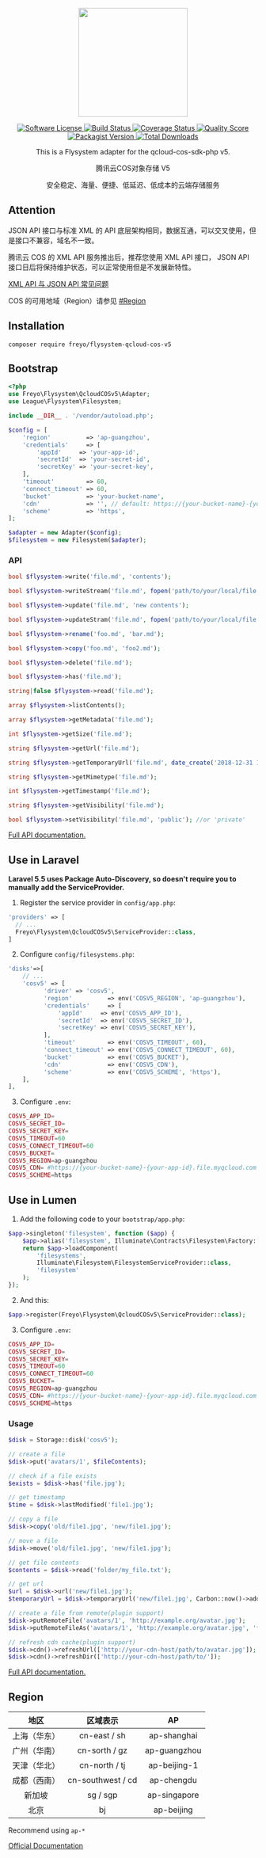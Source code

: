 <div>
  <p align="center">
    <image src="https://mc.qcloudimg.com/static/img/e9ea555bef030eb7b380e9a3a1e59323/COS.svg" width="220" height="220">
  </p>
  <p align="center">
    <a href="LICENSE">
      <image src="https://img.shields.io/badge/license-MIT-brightgreen.svg?style=flat-square" alt="Software License">
    </a>
    <a href="https://travis-ci.org/freyo/flysystem-qcloud-cos-v5">
      <image src="https://img.shields.io/travis/freyo/flysystem-qcloud-cos-v5/master.svg?style=flat-square" alt="Build Status">
    </a>
    <a href="https://scrutinizer-ci.com/g/freyo/flysystem-qcloud-cos-v5">
      <image src="https://img.shields.io/scrutinizer/coverage/g/freyo/flysystem-qcloud-cos-v5.svg?style=flat-square" alt="Coverage Status">
    </a>
    <a href="https://scrutinizer-ci.com/g/freyo/flysystem-qcloud-cos-v5">
      <image src="https://img.shields.io/scrutinizer/g/freyo/flysystem-qcloud-cos-v5.svg?style=flat-square" alt="Quality Score">
    </a>
    <a href="https://packagist.org/packages/freyo/flysystem-qcloud-cos-v5">
      <image src="https://img.shields.io/packagist/v/freyo/flysystem-qcloud-cos-v5.svg?style=flat-square" alt="Packagist Version">
    </a>
    <a href="https://packagist.org/packages/freyo/flysystem-qcloud-cos-v5">
      <image src="https://img.shields.io/packagist/dt/freyo/flysystem-qcloud-cos-v5.svg?style=flat-square" alt="Total Downloads">
    </a>
  </p>
  <p align="center">This is a Flysystem adapter for the qcloud-cos-sdk-php v5.</p>
  <p align="center">腾讯云COS对象存储 V5</p>
  <p align="center">安全稳定、海量、便捷、低延迟、低成本的云端存储服务</p>
</div>

## Attention

JSON API 接口与标准 XML 的 API 底层架构相同，数据互通，可以交叉使用，但是接口不兼容，域名不一致。

腾讯云 COS 的 XML API 服务推出后，推荐您使用 XML API 接口， JSON API 接口日后将保持维护状态，可以正常使用但是不发展新特性。

[XML API 与 JSON API 常见问题](https://cloud.tencent.com/document/product/436/6281)

COS 的可用地域（Region）请参见 [#Region](#region)

## Installation

  ```shell
  composer require freyo/flysystem-qcloud-cos-v5
  ```

## Bootstrap

  ```php
  <?php
  use Freyo\Flysystem\QcloudCOSv5\Adapter;
  use League\Flysystem\Filesystem;

  include __DIR__ . '/vendor/autoload.php';

  $config = [
      'region'          => 'ap-guangzhou',
      'credentials'     => [
          'appId'     => 'your-app-id',
          'secretId'  => 'your-secret-id',
          'secretKey' => 'your-secret-key',
      ],
      'timeout'         => 60,
      'connect_timeout' => 60,
      'bucket'          => 'your-bucket-name',
      'cdn'             => '', // default: https://{your-bucket-name}-{your-app-id}.file.myqcloud.com
      'scheme'          => 'https',
  ];

  $adapter = new Adapter($config);
  $filesystem = new Filesystem($adapter);
  ```

### API

```php
bool $flysystem->write('file.md', 'contents');

bool $flysystem->writeStream('file.md', fopen('path/to/your/local/file.jpg', 'r'));

bool $flysystem->update('file.md', 'new contents');

bool $flysystem->updateStram('file.md', fopen('path/to/your/local/file.jpg', 'r'));

bool $flysystem->rename('foo.md', 'bar.md');

bool $flysystem->copy('foo.md', 'foo2.md');

bool $flysystem->delete('file.md');

bool $flysystem->has('file.md');

string|false $flysystem->read('file.md');

array $flysystem->listContents();

array $flysystem->getMetadata('file.md');

int $flysystem->getSize('file.md');

string $flysystem->getUrl('file.md'); 

string $flysystem->getTemporaryUrl('file.md', date_create('2018-12-31 18:12:31')); 

string $flysystem->getMimetype('file.md');

int $flysystem->getTimestamp('file.md');

string $flysystem->getVisibility('file.md');

bool $flysystem->setVisibility('file.md', 'public'); //or 'private'
```

[Full API documentation.](http://flysystem.thephpleague.com/api/)

## Use in Laravel
  
**Laravel 5.5 uses Package Auto-Discovery, so doesn't require you to manually add the ServiceProvider.**

1. Register the service provider in `config/app.php`:

  ```php
  'providers' => [
    // ...
    Freyo\Flysystem\QcloudCOSv5\ServiceProvider::class,
  ]
  ```

2. Configure `config/filesystems.php`:

  ```php
  'disks'=>[
      // ...
      'cosv5' => [
            'driver' => 'cosv5',
            'region'          => env('COSV5_REGION', 'ap-guangzhou'),
            'credentials'     => [
                'appId'     => env('COSV5_APP_ID'),
                'secretId'  => env('COSV5_SECRET_ID'),
                'secretKey' => env('COSV5_SECRET_KEY'),
            ],
            'timeout'         => env('COSV5_TIMEOUT', 60),
            'connect_timeout' => env('COSV5_CONNECT_TIMEOUT', 60),
            'bucket'          => env('COSV5_BUCKET'),
            'cdn'             => env('COSV5_CDN'),
            'scheme'          => env('COSV5_SCHEME', 'https'),
      ],
  ],
  ```

3. Configure `.env`:
  
  ```php
  COSV5_APP_ID=
  COSV5_SECRET_ID=
  COSV5_SECRET_KEY=
  COSV5_TIMEOUT=60
  COSV5_CONNECT_TIMEOUT=60
  COSV5_BUCKET=
  COSV5_REGION=ap-guangzhou
  COSV5_CDN= #https://{your-bucket-name}-{your-app-id}.file.myqcloud.com
  COSV5_SCHEME=https
  ```

## Use in Lumen

1. Add the following code to your `bootstrap/app.php`:

  ```php
  $app->singleton('filesystem', function ($app) {
      $app->alias('filesystem', Illuminate\Contracts\Filesystem\Factory::class);
      return $app->loadComponent(
          'filesystems',
          Illuminate\Filesystem\FilesystemServiceProvider::class,
          'filesystem'
      );
  });
  ```

2. And this:
  
  ```php
  $app->register(Freyo\Flysystem\QcloudCOSv5\ServiceProvider::class);
  ```

3. Configure `.env`:
  
  ```php
  COSV5_APP_ID=
  COSV5_SECRET_ID=
  COSV5_SECRET_KEY=
  COSV5_TIMEOUT=60
  COSV5_CONNECT_TIMEOUT=60
  COSV5_BUCKET=
  COSV5_REGION=ap-guangzhou
  COSV5_CDN= #https://{your-bucket-name}-{your-app-id}.file.myqcloud.com
  COSV5_SCHEME=https
  ```

### Usage

```php
$disk = Storage::disk('cosv5');

// create a file
$disk->put('avatars/1', $fileContents);

// check if a file exists
$exists = $disk->has('file.jpg');

// get timestamp
$time = $disk->lastModified('file1.jpg');

// copy a file
$disk->copy('old/file1.jpg', 'new/file1.jpg');

// move a file
$disk->move('old/file1.jpg', 'new/file1.jpg');

// get file contents
$contents = $disk->read('folder/my_file.txt');

// get url
$url = $disk->url('new/file1.jpg');
$temporaryUrl = $disk->temporaryUrl('new/file1.jpg', Carbon::now()->addMinutes(5));

// create a file from remote(plugin support)
$disk->putRemoteFile('avatars/1', 'http://example.org/avatar.jpg');
$disk->putRemoteFileAs('avatars/1', 'http://example.org/avatar.jpg', 'file1.jpg');

// refresh cdn cache(plugin support)
$disk->cdn()->refreshUrl(['http://your-cdn-host/path/to/avatar.jpg']);
$disk->cdn()->refreshDir(['http://your-cdn-host/path/to/']);
```

[Full API documentation.](https://laravel.com/api/5.5/Illuminate/Contracts/Filesystem/Cloud.html)

## Region

|地区|区域表示|AP|
|:-:|:-:|:-:|
|上海（华东）|cn-east / sh|ap-shanghai|
|广州（华南）|cn-sorth / gz|ap-guangzhou|
|天津（华北）|cn-north / tj|ap-beijing-1|
|成都（西南）|cn-southwest / cd|ap-chengdu|
|新加坡|sg / sgp|ap-singapore|
|北京|bj|ap-beijing|

Recommend using `ap-*`

[Official Documentation](https://cloud.tencent.com/document/product/436/6224)
